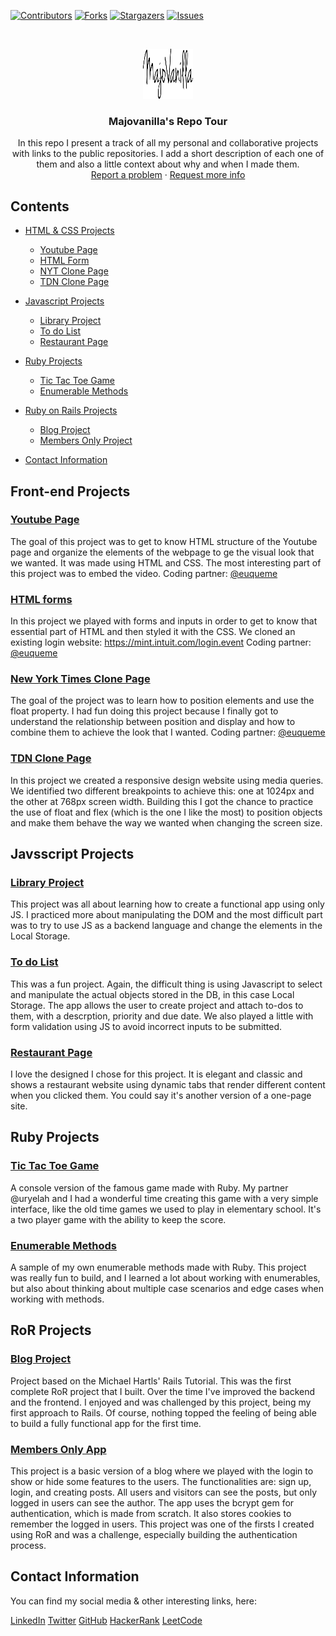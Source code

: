 [![Contributors][contributors-shield]][contributors-url]
[![Forks][forks-shield]][forks-url]
[![Stargazers][stars-shield]][stars-url]
[![Issues][issues-shield]][issues-url]

<br />
<p align="center">
  <a href="https://github.com/majovanilla/personal-projects">
    <img src="img/logo.png" alt="Logo" width="80" height="80">
  </a>

  <h3 align="center">Majovanilla's Repo Tour</h3>

  <p align="center">
    In this repo I present a track of all my personal and collaborative projects with links to the public repositories.
    I add a short description of each one of them and also a little context about why and when I made them.
    <br />
    <a href="https://github.com/majovanilla/personal-projects/issues">Report a problem</a>
    ·
    <a href="https://github.com/majovanilla/personal-projects/issues">Request more info</a>
  </p>
</p>


## Contents

* [HTML & CSS Projects](#front-end-projects)
  * [Youtube Page](#youtube-page)
  * [HTML Form](#html-forms)
  * [NYT Clone Page](#new-york-times-clone-page)
  * [TDN Clone Page](#tdn-clone-page)
  
* [Javascript Projects](#js-projects)
  * [Library Project](#library-project)
  * [To do List](#to-do-list)
  * [Restaurant Page](#restaurant-page)

* [Ruby Projects](#ruby-projects)
  * [Tic Tac Toe Game](#tic-tac-toe-game)
  * [Enumerable Methods](#enumerable-methods)

* [Ruby on Rails Projects](#ror-projects)
  * [Blog Project](#blog-project)
  * [Members Only Project](#members-only-app)

* [Contact Information](#contact-information)

## Front-end Projects

### [Youtube Page](https://majovanilla.github.io/youtube-page/)

The goal of this project was to get to know HTML structure of the Youtube page and organize the elements of the webpage to ge the visual look that we wanted.
It was made using HTML and CSS.
The most interesting part of this project was to embed the video. 
Coding partner: <a href="https://github.com/euqueme">@euqueme</a>

### [HTML forms](https://euqueme.github.io/html-forms/)

In this project we played with forms and inputs in order to get to know that essential part of HTML and then styled it with the CSS.
We cloned an existing login website: https://mint.intuit.com/login.event
Coding partner: <a href="https://github.com/euqueme">@euqueme</a>

### [New York Times Clone Page](https://github.com/majovanilla/new-york-times-clone)

The goal of the project was to learn how to position elements and use the float property.
I had fun doing this project because I finally got to understand the relationship between position and display and how to combine them to achieve the look that I wanted.
Coding partner: <a href="https://github.com/euqueme">@euqueme</a>

### [TDN Clone Page](https://github.com/majovanilla/responsive-design)

In this project we created a responsive design website using media queries. We identified two different breakpoints to achieve this: one at 1024px and the other at 768px screen width.
Building this I got the chance to practice the use of float and flex (which is the one I like the most) to position objects and make them behave the way we wanted when changing the screen size.

## Javsscript Projects

### [Library Project](https://github.com/majovanilla/js-library)

This project was all about learning how to create a functional app using only JS. I practiced more about manipulating the DOM and the most difficult part was to try to use JS as a backend language and change the elements in the Local Storage.

### [To do List](https://github.com/majovanilla/todo-list)

This was a fun project. Again, the difficult thing is using Javascript to select and manipulate the actual objects stored in the DB, in this case Local Storage.
The app allows the user to create project and attach to-dos to them, with a descrption, priority and due date. 
We also played a little with form validation using JS to avoid incorrect inputs to be submitted.

### [Restaurant Page](https://github.com/majovanilla/restaurant-page)
I love the designed I chose for this project. It is elegant and classic and shows a restaurant website using dynamic tabs that render different content when you clicked them.
You could say it's another version of a one-page site.

## Ruby Projects

### [Tic Tac Toe Game](https://github.com/majovanilla/tic-tac-toe-game)

A console version of the famous game made with Ruby.
My partner @uryelah and I had a wonderful time creating this game with a very simple interface, like the old time games we used to play in elementary school.
It's a two player game with the ability to keep the score.

### [Enumerable Methods](https://github.com/majovanilla/enumerable-methods)

A sample of my own enumerable methods made with Ruby.
This project was really fun to build, and I learned a lot about working with enumerables, but also about thinking about multiple case scenarios and edge cases when working with methods.


## RoR Projects

### [Blog Project](https://github.com/majovanilla/static-page)

Project based on the Michael Hartls' Rails Tutorial. This was the first complete RoR project that I built.
Over the time I've improved the backend and the frontend.
I enjoyed and was challenged by this project, being my first approach to Rails. Of course, nothing topped the feeling of being able to build a fully functional app for the first time.

### [Members Only App](https://github.com/majovanilla/Members-Only)

This project is a basic version of a blog where we played with the login to show or hide some features to the users. The functionalities are: sign up, login, and creating posts. All users and visitors can see the posts, but only logged in users can see the author.
The app uses the bcrypt gem for authentication, which is made from scratch. It also stores cookies to remember the logged in users.
This project was one of the firsts I created using RoR and was a challenge, especially building the authentication process.


## Contact Information

You can find my social media & other interesting links, here:

[LinkedIn](https://www.linkedin.com/in/majoreyesparroquin/)
[Twitter](https://twitter.com/Sabes_Maria)
[GitHub](https://github.com/majovanilla)
[HackerRank](https://www.hackerrank.com/maria_reyes?hr_r=1)
[LeetCode](https://leetcode.com/majovanilla/)

[contributors-shield]: https://img.shields.io/github/contributors/majovanilla/personal-projects.svg?style=flat-square
[contributors-url]: https://github.com/majovanilla/personal-projects/graphs/contributors
[forks-shield]: https://img.shields.io/github/forks/majovanilla/personal-projects.svg?style=flat-square
[forks-url]: https://github.com/majovanilla/personal-projects/network/members
[stars-shield]: https://img.shields.io/github/stars/majovanilla/personal-projects.svg?style=flat-square
[stars-url]: https://github.com/majovanilla/personal-projects/stargazers
[issues-shield]: https://img.shields.io/github/issues/majovanilla/personal-projects.svg?style=flat-square
[issues-url]: https://github.com/majovanilla/personal-projects
[product-screenshot]: img/screenshot.PNG
